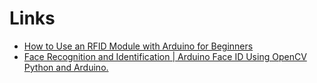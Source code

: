 # Links

- [How to Use an RFID Module with Arduino for Beginners](https://www.youtube.com/watch?v=lg8HRY8q004)
- [Face Recognition and Identification | Arduino Face ID Using OpenCV Python and Arduino.](https://www.instructables.com/Face-Recognition-and-Identification-Arduino-Face-I)
